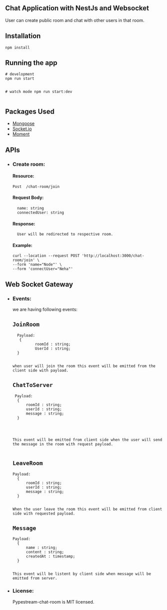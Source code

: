<h2 class="code-line" data-line-start=0 data-line-end=1 ><a id="Chat_Application_with_NestJs_and_Websocket_0"></a>Chat Application with NestJs and Websocket</h2>
<p class="has-line-data" data-line-start="3" data-line-end="4">User can create public room and chat with other users in that room.</p>
<h2 class="code-line" data-line-start=5 data-line-end=6 ><a id="Installation_5"></a>Installation</h2>
<pre><code class="has-line-data" data-line-start="8" data-line-end="10" class="language-bash">npm install
</code></pre>
<h2 class="code-line" data-line-start=11 data-line-end=12 ><a id="Running_the_app_11"></a>Running the app</h2>
<pre><code class="has-line-data" data-line-start="14" data-line-end="20" class="language-bash"><span class="hljs-comment"># development</span>
npm run start

<span class="hljs-comment"># watch mode</span>
npm run start:dev
</code></pre>

<h2 class="code-line" data-line-start=21 data-line-end=22 ><a id="Packages_Added_21"></a>Packages Used</h2>
<ul>
<li><a href="https://www.npmjs.com/package/mongoose">Mongoose</a></li>
<li><a href="https://www.npmjs.com/package/socket.io">Socket.io</a></li>
<li><a href="https://www.npmjs.com/package/moment">Moment</a></li>
</ul>

<h2 class="code-line" data-line-start=28 data-line-end=29 ><a id="APIs_28"></a>APIs</h2>
<ul>
<li class="has-line-data" data-line-start="30" data-line-end="46">
<h3 class="code-line" data-line-start=30 data-line-end=31 ><a id="Create_room_30"></a>Create room:</h3>
<h4 class="code-line" data-line-start=32 data-line-end=33 ><a id="Resource_32"></a>Resource:</h4>
<pre><code>Post  /chat-room/join
</code></pre>
<h4 class="code-line" data-line-start=35 data-line-end=36 ><a id="Request_Body_35"></a>Request Body:</h4>
<pre><code>  name: string
  connectedUser: string
</code></pre>
<h4 class="code-line" data-line-start=38 data-line-end=39 ><a id="Response_38"></a>Response:</h4>
<pre><code>  User will be redirected to respective room.
</code></pre>
<h4 class="code-line" data-line-start=41 data-line-end=42 ><a id="Example_41"></a>Example:</h4>
<pre><code class="has-line-data" data-line-start="43" data-line-end="46" class="language-shell">curl --location --request POST 'http://localhost:3000/chat-room/join' \
--form 'name=&quot;Node&quot;' \
--form 'connectUser=&quot;Neha&quot;'
</code></pre>
</li>
</ul>
<h2 class="code-line" data-line-start=46 data-line-end=47 ><a id="Web_Socket_Gateway_46"></a>Web Socket Gateway</h2>
<ul>
<li class="has-line-data" data-line-start="49" data-line-end="96">
<h3 class="code-line" data-line-start=49 data-line-end=50 ><a id="Events_49"></a>Events:</h3>
<p class="has-line-data" data-line-start="50" data-line-end="51">we are having following events:</p>
<h2 class="code-line" data-line-start=52 data-line-end=53 ><a id="JoinRoom_52"></a><code>JoinRoom</code></h2>
<pre><code>  Payload: 
   { 
          roomId : string;
          UserId : string;
  }
<br>
when user will join the room this event will be emitted from the client side with payload.</code></pre>

<h2 class="code-line" data-line-start=62 data-line-end=63 ><a id="ChatToServer_62"></a><code>ChatToServer</code></h2>
<pre><code> Payload: 
  { 
      roomId : string;
      userId : string;
      message : string;
  }
  <br>
  
   This event will be emitted from client side when the user 
   will send the message in the room with request payload.
</code></pre>
<h2 class="code-line" data-line-start=74 data-line-end=75 ><a id="LeaveRoom_74"></a><code>LeaveRoom</code></h2>
<pre><code>Payload: 
  { 
      roomId : string;
      userId : string;
      message : string;
  }
<br>
When the user leave the room this event will be emitted from client side with requested payload.
</code></pre>

<h2 class="code-line" data-line-start=85 data-line-end=86 ><a id="Message_85"></a><code>Message</code></h2>
<pre><code>Payload: 
  { 
      name : string;
      content : string;
      createdAt : timestamp;
  }
<br>
This event will be listent by client side when message will be emitted from server.
</code></pre>

</li>
<li class="has-line-data" data-line-start="96" data-line-end="99">
<h3 class="code-line" data-line-start=96 data-line-end=97 ><a id="License_96"></a>License:</h3>
<p class="has-line-data" data-line-start="97" data-line-end="98">Pypestream-chat-room is MIT licensed.</p>
</li>
</ul>
